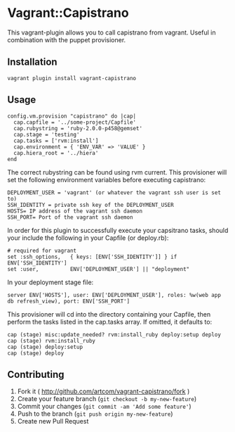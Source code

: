 # Vagrant::Capistrano

This vagrant-plugin allows you to call capistrano from vagrant. Useful in combination with the puppet provisioner. 

## Installation

```
vagrant plugin install vagrant-capistrano
```

## Usage

    config.vm.provision "capistrano" do |cap|
      cap.capfile = '../some-project/Capfile'
      cap.rubystring = 'ruby-2.0.0-p458@gemset' 
      cap.stage = 'testing'
      cap.tasks = ['rvm:install'] 
      cap.environment = { 'ENV_VAR' => 'VALUE' } 
      cap.hiera_root = '../hiera' 
    end

The correct rubystring can be found using rvm current.
This provisioner will set the following environment variables before executing capistrano:

    DEPLOYMENT_USER = 'vagrant' (or whatever the vagrant ssh user is set to)
    SSH_IDENTITY = private ssh key of the DEPLOYMENT_USER
    HOSTS= IP address of the vagrant ssh daemon
    SSH_PORT= Port of the vagrant ssh daemon

In order for this plugin to successfully execute your capsitrano tasks, should your include the following in your Capfile (or deploy.rb):

    # required for vagrant
    set :ssh_options,   { keys: [ENV['SSH_IDENTITY']] } if ENV['SSH_IDENTITY']
    set :user,          ENV['DEPLOYMENT_USER'] || "deployment"

In your deployment stage file:

    server ENV['HOSTS'], user: ENV['DEPLOYMENT_USER'], roles: %w(web app db refresh_view), port: ENV['SSH_PORT']

This provisioner will cd into the directory containing your Capfile, then perform the tasks listed in the cap.tasks array. If
omitted, it defaults to:

    cap (stage) misc:update_needed? rvm:install_ruby deploy:setup deploy
    cap (stage) rvm:install_ruby
    cap (stage) deploy:setup
    cap (stage) deploy

## Contributing

1. Fork it ( http://github.com/artcom/vagrant-capistrano/fork )
2. Create your feature branch (`git checkout -b my-new-feature`)
3. Commit your changes (`git commit -am 'Add some feature'`)
4. Push to the branch (`git push origin my-new-feature`)
5. Create new Pull Request
